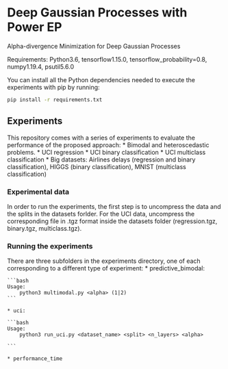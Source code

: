 # Deep Gaussian Processes with Power EP

Alpha-divergence Minimization for Deep Gaussian Processes

Requirements: Python3.6, tensorflow1.15.0, tensorflow_probability=0.8, numpy1.19.4, psutil5.6.0

You can install all the Python dependencies needed to execute the experiments with pip by running:

``` bash
pip install -r requirements.txt

```

## Experiments

This repository comes with a series of experiments to evaluate the performance of the proposed approach:
	* Bimodal and heteroscedastic problems.
	* UCI regression
	* UCI binary classification
	* UCI multiclass classification
	* Big datasets: Airlines delays (regression and binary classification), HIGGS (binary classification), MNIST (multiclass classification)

### Experimental data 

In order to run the experiments, the first step is to uncompress the data and the splits in the datasets forlder. For the UCI data, uncompress the corresponding file in .tgz format inside the datasets folder (regression.tgz, binary.tgz, multiclass.tgz).


### Running the experiments

There are three subfolders in the experiments directory, one of each corresponding to a different type of experiment:
	* predictive_bimodal: 

	```bash
	Usage:
		python3 multimodal.py <alpha> (1|2)
	```

	* uci:

	```bash
	Usage:
		python3 run_uci.py <dataset_name> <split> <n_layers> <alpha>

	```

	* performance_time
